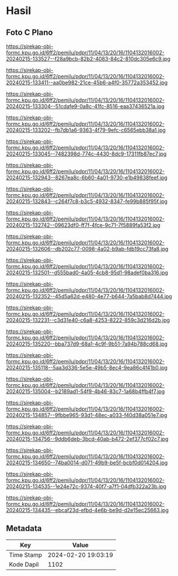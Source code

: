 # Hasil

## Foto C Plano

https://sirekap-obj-formc.kpu.go.id/6ff2/pemilu/pdpr/11/04/13/20/16/1104132016002-20240215-133527--f28a9bcb-82b2-4083-84c2-810dc305e6c9.jpg

https://sirekap-obj-formc.kpu.go.id/6ff2/pemilu/pdpr/11/04/13/20/16/1104132016002-20240215-133411--aa0be982-21ce-45b6-a4f0-35772a353452.jpg

https://sirekap-obj-formc.kpu.go.id/6ff2/pemilu/pdpr/11/04/13/20/16/1104132016002-20240215-133304--51cdafe9-0a8c-41fc-8516-eaa37436521a.jpg

https://sirekap-obj-formc.kpu.go.id/6ff2/pemilu/pdpr/11/04/13/20/16/1104132016002-20240215-133202--fb7db1a6-9363-4f79-9efc-c6565ebb38a1.jpg

https://sirekap-obj-formc.kpu.go.id/6ff2/pemilu/pdpr/11/04/13/20/16/1104132016002-20240215-133045--7482398d-774c-4430-8dc9-17311fb87ec7.jpg

https://sirekap-obj-formc.kpu.go.id/6ff2/pemilu/pdpr/11/04/13/20/16/1104132016002-20240215-132943--8267ea8c-6b60-4a01-9730-e1b49838feef.jpg

https://sirekap-obj-formc.kpu.go.id/6ff2/pemilu/pdpr/11/04/13/20/16/1104132016002-20240215-132843--c264f7c8-b3c5-4932-8347-fe99b885f95f.jpg

https://sirekap-obj-formc.kpu.go.id/6ff2/pemilu/pdpr/11/04/13/20/16/1104132016002-20240215-132742--09623df0-ff7f-4fce-9c71-7f5889fa53f2.jpg

https://sirekap-obj-formc.kpu.go.id/6ff2/pemilu/pdpr/11/04/13/20/16/1104132016002-20240215-132606--db202c77-0098-4a02-b9ab-fdb19cc73fa8.jpg

https://sirekap-obj-formc.kpu.go.id/6ff2/pemilu/pdpr/11/04/13/20/16/1104132016002-20240215-132501--d555bad0-4a05-4cb8-95d1-98adef0ba316.jpg

https://sirekap-obj-formc.kpu.go.id/6ff2/pemilu/pdpr/11/04/13/20/16/1104132016002-20240215-132352--45d5a62d-e480-4e77-b644-7a5bab8d7444.jpg

https://sirekap-obj-formc.kpu.go.id/6ff2/pemilu/pdpr/11/04/13/20/16/1104132016002-20240215-132231--c3d31e40-c6a8-4253-8222-859c3d216d2b.jpg

https://sirekap-obj-formc.kpu.go.id/6ff2/pemilu/pdpr/11/04/13/20/16/1104132016002-20240215-135220--bba737d9-68a1-4c9f-9b51-7a94b788cd68.jpg

https://sirekap-obj-formc.kpu.go.id/6ff2/pemilu/pdpr/11/04/13/20/16/1104132016002-20240215-135118--5aa3d336-5e5e-49b5-8ec4-9ea86c4f41b0.jpg

https://sirekap-obj-formc.kpu.go.id/6ff2/pemilu/pdpr/11/04/13/20/16/1104132016002-20240215-135004--b2189ad1-54f9-4b46-83c7-1a68b4ffb4f7.jpg

https://sirekap-obj-formc.kpu.go.id/6ff2/pemilu/pdpr/11/04/13/20/16/1104132016002-20240215-134857--9fbbe965-93d1-48ec-a033-f40d38a051e7.jpg

https://sirekap-obj-formc.kpu.go.id/6ff2/pemilu/pdpr/11/04/13/20/16/1104132016002-20240215-134756--9ddb6deb-3bcd-40ab-b472-2ef377cf02c7.jpg

https://sirekap-obj-formc.kpu.go.id/6ff2/pemilu/pdpr/11/04/13/20/16/1104132016002-20240215-134650--74ba0014-d071-49b9-be5f-bcbf0d014204.jpg

https://sirekap-obj-formc.kpu.go.id/6ff2/pemilu/pdpr/11/04/13/20/16/1104132016002-20240215-134535--1e24e72c-9374-40f7-a7f1-04dfb322a23b.jpg

https://sirekap-obj-formc.kpu.go.id/6ff2/pemilu/pdpr/11/04/13/20/16/1104132016002-20240215-134435--ebcaf23d-efbd-4e6b-be9d-d2e15ec25663.jpg


## Metadata

| Key        | Value               |
| ---------- | ------------------- |
| Time Stamp | 2024-02-20 19:03:19 |
| Kode Dapil | 1102                |



